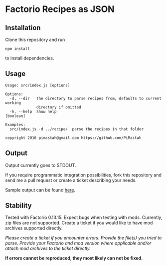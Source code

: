 # Factorio Recipes as JSON

## Installation

Clone this repository and run

	npm install

to install dependencies.

## Usage

	Usage: src/index.js [options]

	Options:
	  -d, --dir   the directory to parse recipes from, defaults to current working
	              directory if omitted
	  -h, --help  Show help                                                [boolean]

	Examples:
	  src/index.js -d ../recipe/  parse the recipes in that folder

	copyright 2016 pimastah@gmail.com https://github.com/PiMastah


## Output

Output currently goes to STDOUT.

If you require programmatic integration possibilities, fork this repository and send me a pull request or create a ticket describing your needs.

Sample output can be found [here](https://github.com/PiMastah/factorio-recipe-json-parser/blob/master/0.13.15%20sample%20output.json).

## Stability

Tested with Factorio 0.13.15. Expect bugs when testing with mods. Currently, zip files are not supported. Create a ticket if you would like to have mod archives supported directly.

*Please create a ticket if you encounter errors. Provide the file(s) you tried to parse. Provide your Factorio and mod version where applicable and/or attach mod archives to the ticket directly.*

**If errors cannot be reproduced, they most likely can not be fixed.**
